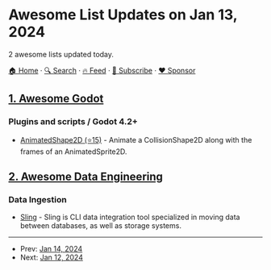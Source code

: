 # Awesome List Updates on Jan 13, 2024

2 awesome lists updated today.

[🏠 Home](/README.md) · [🔍 Search](https://www.trackawesomelist.com/search/) · [🔥 Feed](https://www.trackawesomelist.com/rss.xml) · [📮 Subscribe](https://trackawesomelist.us17.list-manage.com/subscribe?u=d2f0117aa829c83a63ec63c2f&id=36a103854c) · [❤️  Sponsor](https://github.com/sponsors/theowenyoung)



## [1. Awesome Godot](/content/godotengine/awesome-godot/README.md)

### Plugins and scripts / Godot 4.2+

*   [AnimatedShape2D (⭐15)](https://github.com/Goutte/godot-addon-animated-shape-2d) - Animate a CollisionShape2D along with the frames of an AnimatedSprite2D.

## [2. Awesome Data Engineering](/content/igorbarinov/awesome-data-engineering/README.md)

### Data Ingestion

*   [Sling](https://slingdata.io/) - Sling is CLI data integration tool specialized in moving data between databases, as well as storage systems.

---

- Prev: [Jan 14, 2024](/content/2024/01/14/README.md)
- Next: [Jan 12, 2024](/content/2024/01/12/README.md)